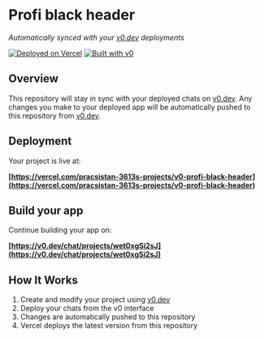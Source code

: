 # Profi black header

*Automatically synced with your [v0.dev](https://v0.dev) deployments*

[![Deployed on Vercel](https://img.shields.io/badge/Deployed%20on-Vercel-black?style=for-the-badge&logo=vercel)](https://vercel.com/pracsistan-3613s-projects/v0-profi-black-header)
[![Built with v0](https://img.shields.io/badge/Built%20with-v0.dev-black?style=for-the-badge)](https://v0.dev/chat/projects/wet0xgSi2sJ)

## Overview

This repository will stay in sync with your deployed chats on [v0.dev](https://v0.dev).
Any changes you make to your deployed app will be automatically pushed to this repository from [v0.dev](https://v0.dev).

## Deployment

Your project is live at:

**[https://vercel.com/pracsistan-3613s-projects/v0-profi-black-header](https://vercel.com/pracsistan-3613s-projects/v0-profi-black-header)**

## Build your app

Continue building your app on:

**[https://v0.dev/chat/projects/wet0xgSi2sJ](https://v0.dev/chat/projects/wet0xgSi2sJ)**

## How It Works

1. Create and modify your project using [v0.dev](https://v0.dev)
2. Deploy your chats from the v0 interface
3. Changes are automatically pushed to this repository
4. Vercel deploys the latest version from this repository